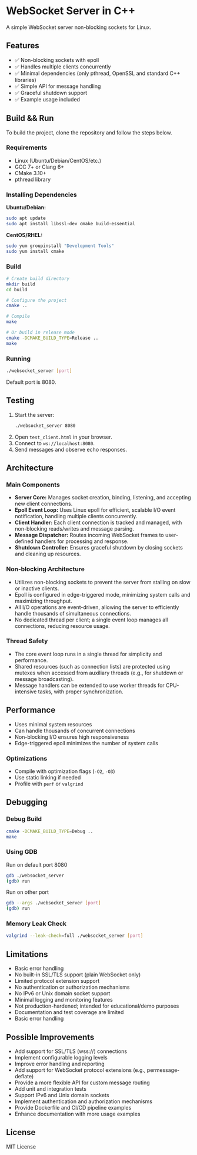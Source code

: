 # WebSocket Server in C++

A simple WebSocket server non-blocking sockets for Linux.

## Features

- ✅ Non-blocking sockets with epoll
- ✅ Handles multiple clients concurrently
- ✅ Minimal dependencies (only pthread, OpenSSL and standard C++ libraries)
- ✅ Simple API for message handling
- ✅ Graceful shutdown support
- ✅ Example usage included

##  Build && Run
To build the project, clone the repository and follow the steps below.

### Requirements

- Linux (Ubuntu/Debian/CentOS/etc.)
- GCC 7+ or Clang 6+
- CMake 3.10+
- pthread library

### Installing Dependencies

**Ubuntu/Debian:**
```bash
sudo apt update
sudo apt install libssl-dev cmake build-essential
```

**CentOS/RHEL:**
```bash
sudo yum groupinstall "Development Tools"
sudo yum install cmake
```

### Build

```bash
# Create build directory
mkdir build
cd build

# Configure the project
cmake ..

# Compile
make

# Or build in release mode
cmake -DCMAKE_BUILD_TYPE=Release ..
make
```

### Running

```bash
./websocket_server [port]
```

Default port is 8080.

## Testing

1. Start the server:
    ```bash
    ./websocket_server 8080
    ```
2. Open `test_client.html` in your browser.
3. Connect to `ws://localhost:8080`.
4. Send messages and observe echo responses.

## Architecture

### Main Components

- **Server Core:** Manages socket creation, binding, listening, and accepting new client connections.
- **Epoll Event Loop:** Uses Linux epoll for efficient, scalable I/O event notification, handling multiple clients concurrently.
- **Client Handler:** Each client connection is tracked and managed, with non-blocking reads/writes and message parsing.
- **Message Dispatcher:** Routes incoming WebSocket frames to user-defined handlers for processing and response.
- **Shutdown Controller:** Ensures graceful shutdown by closing sockets and cleaning up resources.

### Non-blocking Architecture

- Utilizes non-blocking sockets to prevent the server from stalling on slow or inactive clients.
- Epoll is configured in edge-triggered mode, minimizing system calls and maximizing throughput.
- All I/O operations are event-driven, allowing the server to efficiently handle thousands of simultaneous connections.
- No dedicated thread per client; a single event loop manages all connections, reducing resource usage.

### Thread Safety

- The core event loop runs in a single thread for simplicity and performance.
- Shared resources (such as connection lists) are protected using mutexes when accessed from auxiliary threads (e.g., for shutdown or message broadcasting).
- Message handlers can be extended to use worker threads for CPU-intensive tasks, with proper synchronization.


## Performance
- Uses minimal system resources
- Can handle thousands of concurrent connections
- Non-blocking I/O ensures high responsiveness
- Edge-triggered epoll minimizes the number of system calls

### Optimizations

- Compile with optimization flags (`-O2`, `-O3`)
- Use static linking if needed
- Profile with `perf` or `valgrind`

## Debugging

### Debug Build
```bash
cmake -DCMAKE_BUILD_TYPE=Debug ..
make
```

### Using GDB
Run on default port 8080
```bash
gdb ./websocket_server
(gdb) run
```
Run on other port 
```bash
gdb --args ./websocket_server [port]
(gdb) run
```


### Memory Leak Check
```bash
valgrind --leak-check=full ./websocket_server [port]
```

## Limitations
- Basic error handling  
- No built-in SSL/TLS support (plain WebSocket only)  
- Limited protocol extension support  
- No authentication or authorization mechanisms  
- No IPv6 or Unix domain socket support  
- Minimal logging and monitoring features  
- Not production-hardened; intended for educational/demo purposes  
- Documentation and test coverage are limited
- Basic error handling

## Possible Improvements

- Add support for SSL/TLS (wss://) connections
- Implement configurable logging levels
- Improve error handling and reporting
- Add support for WebSocket protocol extensions (e.g., permessage-deflate)
- Provide a more flexible API for custom message routing
- Add unit and integration tests
- Support IPv6 and Unix domain sockets
- Implement authentication and authorization mechanisms
- Provide Dockerfile and CI/CD pipeline examples
- Enhance documentation with more usage examples


## License

MIT License